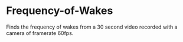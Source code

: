 # Frequency-of-Wakes
Finds the frequency of wakes from a 30 second video recorded with a camera of framerate 60fps.
